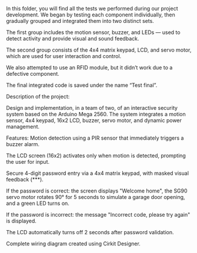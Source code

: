 In this folder, you will find all the tests we performed during our project development. We began by testing each component individually, then gradually grouped and integrated them into two distinct sets.

The first group includes the motion sensor, buzzer, and LEDs — used to detect activity and provide visual and sound feedback.

The second group consists of the 4x4 matrix keypad, LCD, and servo motor, which are used for user interaction and control.

We also attempted to use an RFID module, but it didn’t work due to a defective component.

The final integrated code is saved under the name “Test final”.

   Description of the project:

Design and implementation, in a team of two, of an interactive security system based on the Arduino Mega 2560. The system integrates a motion sensor, 4x4 keypad, 16x2 LCD, buzzer, servo motor, and dynamic power management.

Features:
Motion detection using a PIR sensor that immediately triggers a buzzer alarm.

The LCD screen (16x2) activates only when motion is detected, prompting the user for input.

Secure 4-digit password entry via a 4x4 matrix keypad, with masked visual feedback (***).

If the password is correct: the screen displays "Welcome home", the SG90 servo motor rotates 90° for 5 seconds to simulate a garage door opening, and a green LED turns on.

If the password is incorrect: the message "Incorrect code, please try again" is displayed.

The LCD automatically turns off 2 seconds after password validation.

Complete wiring diagram created using Cirkit Designer.
